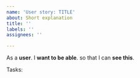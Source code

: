 ```yaml
---
name: 'User story: TITLE'
about: Short explanation
title: ''
labels: ''
assignees: ''

---
```


As a **user**. I **want to be able**. so that I can **see this**.

Tasks:
